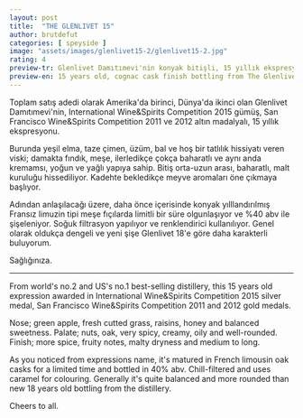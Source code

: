 ```yaml
---
layout: post
title:  "THE GLENLIVET 15"
author: brutdefut
categories: [ speyside ]
image: "assets/images/glenlivet15-2/glenlivet15-2.jpg"
rating: 4
preview-tr: Glenlivet Damıtımevi'nin konyak bitişli, 15 yıllık ekspresyonu.
preview-en: 15 years old, cognac cask finish bottling from The Glenlivet.
---
```


Toplam satış adedi olarak Amerika'da birinci, Dünya'da ikinci olan Glenlivet Damıtımevi'nin, International Wine&Spirits Competition 2015 gümüş, San Francisco Wine&Spirits Competition 2011 ve 2012 altın madalyalı, 15 yıllık ekspresyonu.

Burunda yeşil elma, taze çimen, üzüm, bal ve hoş bir tatlılık hissiyatı veren viski; damakta fındık, meşe, ilerledikçe çokça baharatlı ve aynı anda kremamsı, yoğun ve yağlı yapıya sahip. 
Bitiş orta-uzun arası, baharatlı, malt kuruluğu hissediliyor. Kadehte bekledikçe meyve aromaları öne çıkmaya başlıyor. 

Adından anlaşılacağı üzere, daha önce içerisinde konyak yılllandırılmış Fransız limuzin tipi meşe fıçılarda limitli bir süre olgunlaşıyor ve %40 abv ile şişeleniyor. Soğuk filtrasyon yapılıyor ve renklendirici kullanılıyor. 
Genel olarak oldukça dengeli ve yeni şişe Glenlivet 18'e göre daha karakterli buluyorum.

Sağlığınıza.

-------------------------------------------------------------------------------

<p id="english"></p>

From world's no.2 and US's no.1 best-selling distillery, this 15 years old expression awarded in International Wine&Spirits Competition 2015 silver medal, San Francisco Wine&Spirits Competition 2011 and 2012 gold medals.

Nose; green apple, fresh cutted grass, raisins, honey and balanced sweetness.
Palate; nuts, oak, very spicy, creamy, oily and well-rounded. 
Finish; more spice, fruity notes, malty dryness and medium to long. 

As you noticed from expressions name, it's matured in French limousin oak casks for a limited time and bottled in 40% abv. Chill-filtered and uses caramel for colouring. 
Generally it's quite balanced and more rounded than new 18 years old bottling from the distillery. 

Cheers to all. 
